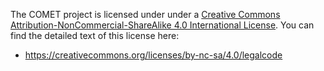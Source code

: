 The COMET project is licensed under under a [Creative Commons Attribution-NonCommercial-ShareAlike 4.0 International License](http://creativecommons.org/licenses/by-nc-sa/4.0/).  You can find the detailed text of this license here:

* <https://creativecommons.org/licenses/by-nc-sa/4.0/legalcode>